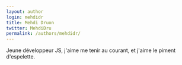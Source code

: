 ```yaml
---
layout: author
login: mehdidr
title: Mehdi Druon
twitter: MehdiDru
permalink: /authors/mehdidr/
---
```

Jeune développeur JS, j'aime me tenir au courant, et j'aime le piment d'espelette.

